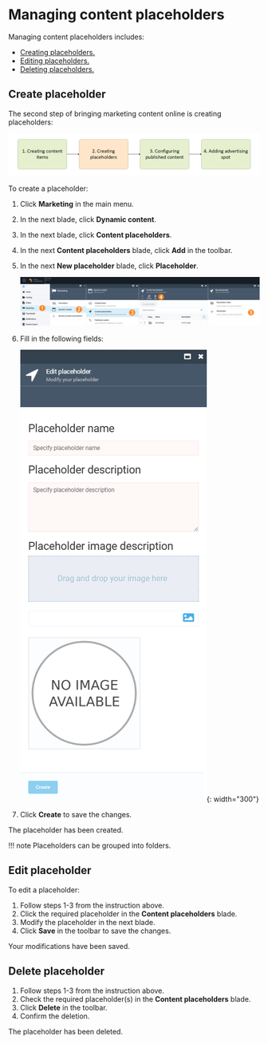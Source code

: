 # Managing content placeholders

Managing content placeholders includes:

* [Creating placeholders.](managing-content-placeholders.md#creating-new-placeholder)
* [Editing placeholders.](managing-content-placeholders.md#edit-placeholder)
* [Deleting placeholders.](managing-content-placeholders.md#delete-placeholder)

## Create placeholder

The second step of bringing marketing content online is creating placeholders:

![step1](media/step2.png)

To create a placeholder:

1. Click **Marketing** in the main menu.
1. In the next blade, click **Dynamic content**.
1. In the next blade, click **Content placeholders**.
1. In the next **Content placeholders** blade, click **Add** in the toolbar.
1. In the next **New placeholder** blade, click **Placeholder**. 

	![path](media/add-placeholder-path.png)

1. Fill in the following fields:

	![fields](media/new-placeholder-fields.png){: width="300"}

1. Click **Create** to save the changes.

The placeholder has been created.

!!! note
	Placeholders can be grouped into folders.


## Edit placeholder

To edit a placeholder:

1. Follow steps 1-3 from the instruction above.
1. Click the required placeholder in the **Content placeholders** blade.
1. Modify the placeholder in the next blade.
1. Click **Save** in the toolbar to save the changes.

Your modifications have been saved.

## Delete placeholder

1. Follow steps 1-3 from the instruction above.
1. Check the required placeholder(s) in the **Content placeholders** blade.
1. Click **Delete** in the toolbar.
1. Confirm the deletion.

The placeholder has been deleted.